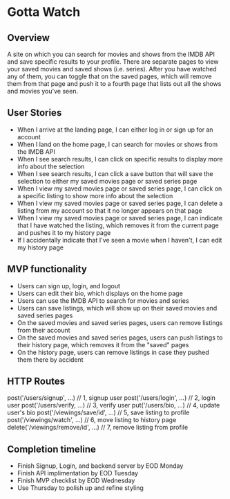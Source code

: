 # Gotta Watch

## Overview
A site on which you can search for movies and shows from the IMDB API and save specific results to your profile. There are separate pages to view your saved movies and saved shows (i.e. series). After you have watched any of them, you can toggle that on the saved pages, which will remove them from that page and push it to a fourth page that lists out all the shows and movies you've seen.

## User Stories
- When I arrive at the landing page, I can either log in or sign up for an account
- When I land on the home page, I can search for movies or shows from the IMDB API
- When I see search results, I can click on specific results to display more info about the selection
- When I see search results, I can click a save button that will save the selection to either my saved movies page or saved series page
- When I view my saved movies page or saved series page, I can click on a specific listing to show more info about the selection
- When I view my saved movies page or saved series page, I can delete a listing from my account so that it no longer appears on that page
- When I view my saved movies page or saved series page, I can indicate that I have watched the listing, which removes it from the current page and pushes it to my history page
- If I accidentally indicate that I've seen a movie when I haven't, I can edit my history page

## MVP functionality
- Users can sign up, login, and logout
- Users can edit their bio, which displays on the home page
- Users can use the IMDB API to search for movies and series
- Users can save listings, which will show up on their saved movies and saved series pages
- On the saved movies and saved series pages, users can remove listings from their account
- On the saved movies and saved series pages, users can push listings to their history page, which removes it from the "saved" pages
- On the history page, users can remove listings in case they pushed them there by accident

## HTTP Routes
  post('/users/signup', ...)        // 1, signup user
  post('/users/login', ...)         // 2, login user
  post('/users/verify, ...)         // 3, verify user
   put('/users/bio, ...)            // 4, update user's bio
  post('/viewings/save/id', ...)    // 5, save listing to profile
  post('/viewings/watch', ...)      // 6, move listing to history page
delete('/viewings/remove/id', ...)  // 7, remove listing from profile

## Completion timeline
- Finish Signup, Login, and backend server by EOD Monday
- Finish API implimentation by EOD Tuesday
- Finish MVP checklist by EOD Wednesday
- Use Thursday to polish up and refine styling